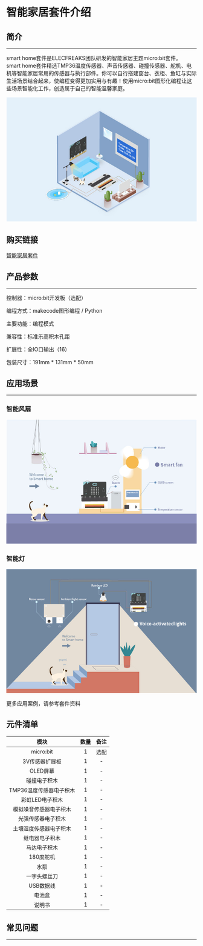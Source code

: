 # 智能家居套件介绍

## 简介
---
smart home套件是ELECFREAKS团队研发的智能家居主题micro:bit套件。  
smart home套件精选TMP36温度传感器、声音传感器、碰撞传感器、舵机、电机等智能家居常用的传感器与执行部件。你可以自行搭建窗台、衣柜、鱼缸与实际生活场景结合起来，使编程变得更加实用与有趣！使用micro:bit图形化编程让这些场景智能化工作，创造属于自己的智能温馨家庭。

![](./images/uucCMNM.jpg)

## 购买链接
[智能家居套件](https://item.taobao.com/item.htm?ft=t&id=609328225464)


## 产品参数
---
控制器：micro:bit开发板（选配） 

编程方式：makecode图形编程 / Python 

主要功能：编程模式 

兼容性：标准乐高积木孔距

扩展性：全IO口输出（16）

包装尺寸：191mm * 131mm * 50mm



## 应用场景
---
### 智能风扇  
![](./images/XJbqrkd.jpg)

### 智能灯  
![](./images/TjI8a2b.jpg)

更多应用案例，请参考套件资料

## 元件清单

模块|数量|备注
:-:|:-:|:-:
micro:bit|1|选配
3V传感器扩展板|1|-
OLED屏幕|1|-
碰撞电子积木|1|-
TMP36温度传感器电子积木|1|-
彩虹LED电子积木|1|-
模拟噪音传感器电子积木|1|-
光强传感器电子积木|1|-
土壤湿度传感器电子积木|1|-
继电器电子积木|1|-
马达电子积木|1|-
180度舵机|1|-
水泵|1|-
一字头螺丝刀|1|-
USB数据线|1|-
电池盒|1|-
说明书|1|-

## 常见问题
---

